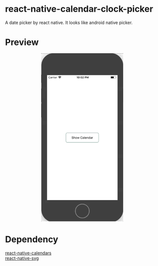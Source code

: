 # react-native-calendar-clock-picker
A date picker by react native. It looks like android native picker.

# Preview

<div align="center">
<img height= "550px" src="preview/preview.gif" />
</div>

# Dependency
[react-native-calendars](https://github.com/wix/react-native-calendars)   
[react-native-svg](https://github.com/react-native-community/react-native-svg)